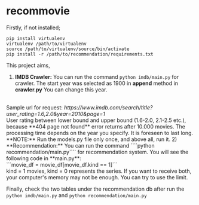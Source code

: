 
# recommovie  
  
Firstly, if not installed;  
```  
pip install virtualenv  
virtualenv /path/to/virtualenv  
source /path/to/virtualenv/source/bin/activate  
pip install -r /path/to/recommendation/requirements.txt  
```  
  
This project aims,  
  
1) **IMDB Crawler:** You can run the command ````python imdb/main.py````  for crawler. 
The start year was selected as 1900 in **append** method  in **crawler.py** You can change this year.  
<br>
Sample url for request:   
<i>https://www.imdb.com/search/title?user_rating=1.6,2.0&year=2010&page=1</i>  
<br>
User rating between lower bound and upper bound (1.6-2.0, 2.1-2.5 etc.),   
because **404 page not found** error returns after 10.000 movies.   
The processing time depends on the year you specify. It is foreseen to   
last long.
<br>
**NOTE:** Run the models.py file only once, and above all, run it.
2) **Recommendation:** You can run the command ````python recommendation/main.py````  for recommendation system. 
You will see the following code in **main.py**:
<br>
```movie_df = movie_df[movie_df.kind == 1]```
<br>
kind = 1 movies, kind = 0 represents the series. If you want to receive both, your computer's memory 
may not be enough. You can try to use the limit.

Finally, check the two tables under the recommendation db after run the ````python imdb/main.py```` 
and ````python recommendation/main.py````



